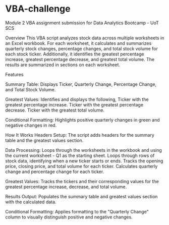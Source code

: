 # VBA-challenge

Module 2 VBA assignment submission for Data Analytics Bootcamp - UoT SCS

Overview
This VBA script analyzes stock data across multiple worksheets in an Excel workbook. For each worksheet, it calculates and summarizes quarterly stock changes, percentage changes, and total stock volume for each stock ticker. Additionally, it identifies the greatest percentage increase, greatest percentage decrease, and greatest total volume. The results are summarized in sections on each worksheet.

Features

Summary Table: Displays Ticker, Quarterly Change, Percentage Change, and Total Stock Volume.

Greatest Values: Identifies and displays the following,
Ticker with the greatest percentage increase.
Ticker with the greatest percentage decrease.
Ticker with the greatest total volume.

Conditional Formatting: Highlights positive quarterly changes in green and negative changes in red.


How It Works
Headers Setup: The script adds headers for the summary table and the greatest values section.

Data Processing:
Loops through the worksheets in the workbook and using the current worksheet - Q1 as the starting sheet.
Loops through rows of stock data, identifying when a new ticker starts or ends.
Tracks the opening price, closing price, and total volume for each ticker.
Calculates quarterly change and percentage change for each ticker.

Greatest Values: Tracks the tickers and their corresponding values for the greatest percentage increase, decrease, and total volume.

Results Output: Populates the summary table and greatest values section with the calculated data.

Conditional Formatting: Applies formatting to the "Quarterly Change" column to visually distinguish positive and negative changes.
